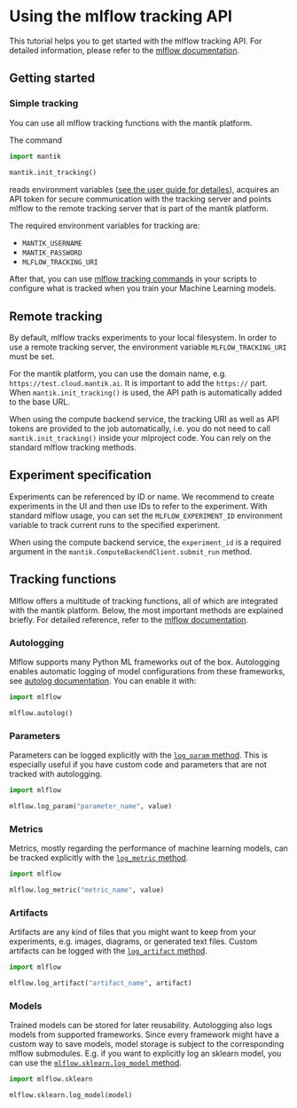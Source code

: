 # Using the mlflow tracking API

This tutorial helps you to get started with the mlflow tracking API. For
detailed information, please refer to the
[mlflow documentation](https://www.mlflow.org/docs/latest/tracking.html#logging-data-to-runs).

## Getting started

### Simple tracking 
 
You can use all mlflow tracking functions with the mantik platform. 
 
The command  
 
```python 
import mantik 
 
mantik.init_tracking() 
``` 
 
reads environment variables 
([see the user guide for detailes](../user_guide.md#required-passwords-and-environment-variables)),
acquires an API token for secure communication with the tracking server and
points mlflow to the remote tracking server that is part of the mantik platform.

The required environment variables for tracking are: 
 - `MANTIK_USERNAME` 
 - `MANTIK_PASSWORD` 
 - `MLFLOW_TRACKING_URI` 
 
After that, you can use 
[mlflow tracking commands](https://www.mlflow.org/docs/latest/tracking.html) 
in your scripts to configure what is tracked when you train your Machine 
Learning models. 
 
## Remote tracking

By default, mlflow tracks experiments to your local filesystem. In order to use
a remote tracking server, the environment variable `MLFLOW_TRACKING_URI` must
be set.

For the mantik platform, you can use the domain name, e.g.
`https://test.cloud.mantik.ai`. It is important to add the `https://` part.
When `mantik.init_tracking()` is used, the API path is automatically added to
the base URL.

When using the compute backend service, the tracking URI as well as API tokens
are provided to the job automatically, i.e. you do not need to call
`mantik.init_tracking()` inside your mlproject code. You can rely on the
standard mlflow tracking methods.


## Experiment specification

Experiments can be referenced by ID or name. We recommend to create experiments
in the UI and then use IDs to refer to the experiment. With standard mlflow
usage, you can set the `MLFLOW_EXPERIMENT_ID` environment variable to track
current runs to the specified experiment.

When using the compute backend service, the `experiment_id` is a required
argument in the `mantik.ComputeBackendClient.submit_run` method.

## Tracking functions

Mlflow offers a multitude of tracking functions, all of which are integrated
with the mantik platform. Below, the most important methods are explained
briefly. For detailed reference, refer to the
[mlflow documentation](https://www.mlflow.org/docs/latest/python_api/mlflow.html).

### Autologging

Mlflow supports many Python ML frameworks out of the box. Autologging enables
automatic logging of model configurations from these frameworks, see
[autolog documentation](https://www.mlflow.org/docs/latest/python_api/mlflow.html).
You can enable it with:

```python
import mlflow

mlflow.autolog()
```

### Parameters

Parameters can be logged explicitly with the
[`log_param` method](https://www.mlflow.org/docs/latest/python_api/mlflow.html#mlflow.log_param).
This is especially useful if you have custom code and parameters that are not
tracked with autologging.

```python
import mlflow

mlflow.log_param("parameter_name", value)
```

### Metrics

Metrics, mostly regarding the performance of machine learning models, can be
tracked explicitly with the
[`log_metric` method](https://www.mlflow.org/docs/latest/python_api/mlflow.html#mlflow.log_metric).

```python
import mlflow

mlflow.log_metric("metric_name", value)
```

### Artifacts

Artifacts are any kind of files that you might want to keep from your
experiments, e.g. images, diagrams, or generated text files. Custom artifacts
can be logged with the
[`log_artifact` method](https://www.mlflow.org/docs/latest/python_api/mlflow.html#mlflow.log_artifact).

```python
import mlflow

mlflow.log_artifact("artifact_name", artifact)
```

### Models

Trained models can be stored for later reusability. Autologging also logs
models from supported frameworks. Since every framework might have a custom way
to save models, model storage is subject to the corresponding mlflow
submodules. E.g. if you want to explicitly log an sklearn model, you can use
the [`mlflow.sklearn.log_model` method](https://www.mlflow.org/docs/latest/python_api/mlflow.sklearn.html#mlflow.sklearn.log_model).

```python
import mlflow.sklearn

mlflow.sklearn.log_model(model)
```
